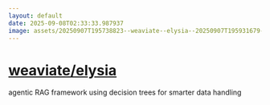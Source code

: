 ```yaml
---
layout: default
date: 2025-09-08T02:33:33.987937
image: assets/20250907T195738823--weaviate--elysia--20250907T195931679--cropped.png
---
```


# [weaviate/elysia](https://github.com/weaviate/elysia)

agentic RAG framework using decision trees for smarter data handling
